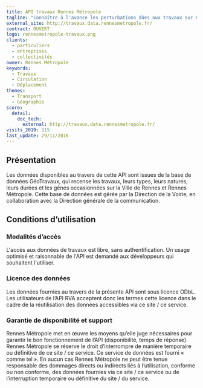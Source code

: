 ```yaml
---
title: API travaux Rennes Métropole
tagline: "Connaître à l'avance les perturbations dûes aux travaux sur Rennes Métropole"
external_site: http://travaux.data.rennesmetropole.fr/
contract: OUVERT
logo: rennesmetropole-travaux.png
clients:
  - particuliers
  - entreprises
  - collectivités
owner: Rennes Métropole
keywords:
  - Travaux
  - Circulation
  - Déplacement
themes:
  - Transport
  - Géographie
score:
  detail:
    doc_tech:
      external: http://travaux.data.rennesmetropole.fr/
visits_2019: 315
last_update: 29/11/2016
---
```


## Présentation

Les données disponibles au travers de cette API sont issues de la base de données GéoTravaux, qui recense les travaux, leurs types, leurs natures, leurs durées et les gênes occasionnées sur la Ville de Rennes et Rennes Métropole. Cette base de données est gérée par la Direction de la Voirie, en collaboration avec la Direction générale de la communication.

## Conditions d’utilisation

### Modalités d’accès

L'accès aux données de travaux est libre, sans authentification. Un usage optimisé et raisonnable de l'API est demandé aux développeurs qui souhaitent l'utiliser.

### Licence des données

Les données fournies au travers de la présente API sont sous licence ODbL.
Les utilisateurs de l’API RVA acceptent donc les termes cette licence dans le cadre de la réutilisation des données accessibles via ce site / ce service.

### Garantie de disponibilité et support

Rennes Métropole met en œuvre les moyens qu’elle juge nécessaires pour garantir le bon fonctionnement de l’API (disponibilité, temps de réponse). Rennes Métropole se réserve le droit d’interrompre de manière temporaire ou définitive de ce site / ce service.
Ce service de données est fourni « comme tel ». En aucun cas Rennes Métropole ne peut être tenue responsable des dommages directs ou indirects liés à l’utilisation, conforme ou non conforme, des données fournies via ce site / ce service ou de l’interruption temporaire ou définitive du site / du service.
